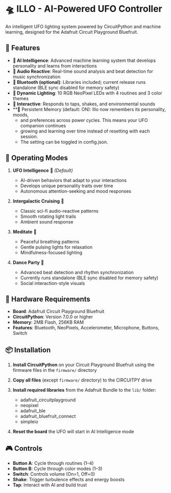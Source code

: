 # 🛸 ILLO - AI-Powered UFO Controller

An intelligent UFO lighting system powered by CircuitPython and machine
learning, designed for the Adafruit Circuit Playground Bluefruit.

## 🌟 Features

- **🧠 AI Intelligence**: Advanced machine learning system that develops
  personality and learns from interactions
- **🎵 Audio Reactive**: Real-time sound analysis and beat detection for
  music synchronization
- **📱 Bluetooth (optional)**: Libraries included; current release runs
  standalone (BLE sync disabled for memory safety)
- **🎨 Dynamic Lighting**: 10 RGB NeoPixel LEDs with 4 routines and 3
  color themes
- **🤝 Interactive**: Responds to taps, shakes, and environmental sounds
- **💾 Persistent Memory (default: ON): Illo now remembers its personality, moods, 
    -   and preferences across power cycles. This means your UFO companion continues
    -   growing and learning over time instead of resetting with each session.
    -   The setting can be toggled in config.json.

## 🚀 Operating Modes

1. **UFO Intelligence** 🧠 *(Default)*
   - AI-driven behaviors that adapt to your interactions
   - Develops unique personality traits over time
   - Autonomous attention-seeking and mood responses

2. **Intergalactic Cruising** 🌌
   - Classic sci-fi audio-reactive patterns
   - Smooth rotating light trails
   - Ambient sound response

3. **Meditate** 🧘
   - Peaceful breathing patterns
   - Gentle pulsing lights for relaxation
   - Mindfulness-focused lighting

4. **Dance Party** 🕺
   - Advanced beat detection and rhythm synchronization
   - Currently runs standalone (BLE sync disabled for memory safety)
   - Social interaction-style visuals

## 🔧 Hardware Requirements

- **Board**: Adafruit Circuit Playground Bluefruit
- **CircuitPython**: Version 7.0.0 or higher
- **Memory**: 2MB Flash, 256KB RAM
- **Features**: Bluetooth, NeoPixels, Accelerometer, Microphone, Buttons,
  Switch

## 📦 Installation

1. **Install CircuitPython** on your Circuit Playground Bluefruit using the
   firmware files in the `firmware/` directory
2. **Copy all files** (except `firmware/` directory) to the CIRCUITPY drive
3. **Install required libraries** from the Adafruit Bundle to the `lib/`
   folder:
   - adafruit_circuitplayground
   - neopixel
   - adafruit_ble
   - adafruit_bluefruit_connect
   - simpleio

4. **Reset the board** the UFO will start in AI Intelligence mode

## 🎮 Controls

- **Button A**: Cycle through routines (1–4)
- **Button B**: Cycle through color modes (1–3)
- **Switch**: Controls volume (On=1, Off=0)
- **Shake**: Trigger turbulence effects and energy boosts
- **Tap**: Interact with AI and build trust

##